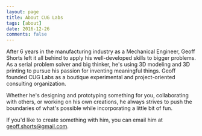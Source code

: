 ```yaml
---
layout: page
title: About CUG Labs
tags: [about]
date: 2016-12-26
comments: false
---
```


After 6 years in the manufacturing industry as a Mechanical Engineer, Geoff Shorts left it all behind to apply his well-developed skills to bigger problems. As a serial problem solver and big thinker, he's using 3D modeling and 3D printing to pursue his passion for inventing meaningful things.  Geoff founded CUG Labs as a boutique experimental and project-oriented consulting organization.

Whether he's designing and prototyping something for you, collaborating with others, or working on his own creations, he always strives to push the boundaries of what's possible while incorporating a little bit of fun.

If you'd like to create something with him, you can email him at geoff.shorts@gmail.com.
